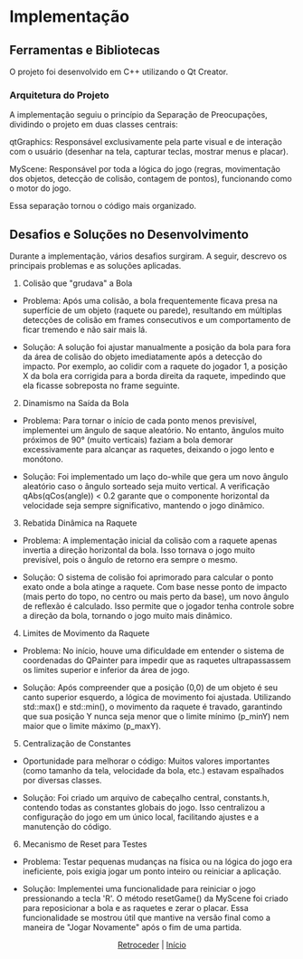# Implementação

## Ferramentas e Bibliotecas
O projeto foi desenvolvido em C++ utilizando o Qt Creator.

### Arquitetura do Projeto
A implementação seguiu o princípio da Separação de Preocupações, dividindo o projeto em duas classes centrais:

qtGraphics: Responsável exclusivamente pela parte visual e de interação com o usuário (desenhar na tela, capturar teclas, mostrar menus e placar).

MyScene: Responsável por toda a lógica do jogo (regras, movimentação dos objetos, detecção de colisão, contagem de pontos), funcionando como o motor do jogo.

Essa separação tornou o código mais organizado.

## Desafios e Soluções no Desenvolvimento
Durante a implementação, vários desafios surgiram. A seguir, descrevo os principais problemas e as soluções aplicadas.

1. Colisão que "grudava" a Bola
- Problema: Após uma colisão, a bola frequentemente ficava presa na superfície de um objeto (raquete ou parede), resultando em múltiplas detecções de colisão em frames consecutivos e um comportamento de ficar tremendo e não sair mais lá.

- Solução: A solução foi ajustar manualmente a posição da bola para fora da área de colisão do objeto imediatamente após a detecção do impacto. Por exemplo, ao colidir com a raquete do jogador 1, a posição X da bola era corrigida para a borda direita da raquete, impedindo que ela ficasse sobreposta no frame seguinte.

2. Dinamismo na Saída da Bola
- Problema: Para tornar o início de cada ponto menos previsível, implementei um ângulo de saque aleatório. No entanto, ângulos muito próximos de 90° (muito verticais) faziam a bola demorar excessivamente para alcançar as raquetes, deixando o jogo lento e monótono.

- Solução: Foi implementado um laço do-while que gera um novo ângulo aleatório caso o ângulo sorteado seja muito vertical. A verificação qAbs(qCos(angle)) < 0.2 garante que o componente horizontal da velocidade seja sempre significativo, mantendo o jogo dinâmico.

3. Rebatida Dinâmica na Raquete
- Problema: A implementação inicial da colisão com a raquete apenas invertia a direção horizontal da bola. Isso tornava o jogo muito previsível, pois o ângulo de retorno era sempre o mesmo.

- Solução: O sistema de colisão foi aprimorado para calcular o ponto exato onde a bola atinge a raquete. Com base nesse ponto de impacto (mais perto do topo, no centro ou mais perto da base), um novo ângulo de reflexão é calculado. Isso permite que o jogador tenha controle sobre a direção da bola, tornando o jogo muito mais dinâmico.

4. Limites de Movimento da Raquete
- Problema: No início, houve uma dificuldade em entender o sistema de coordenadas do QPainter para impedir que as raquetes ultrapassassem os limites superior e inferior da área de jogo.

- Solução: Após compreender que a posição (0,0) de um objeto é seu canto superior esquerdo, a lógica de movimento foi ajustada. Utilizando std::max() e std::min(), o movimento da raquete é travado, garantindo que sua posição Y nunca seja menor que o limite mínimo (p_minY) nem maior que o limite máximo (p_maxY).

5. Centralização de Constantes
- Oportunidade para melhorar o código: Muitos valores importantes (como tamanho da tela, velocidade da bola, etc.) estavam espalhados por diversas classes. 

- Solução: Foi criado um arquivo de cabeçalho central, constants.h, contendo todas as constantes globais do jogo. Isso centralizou a configuração do jogo em um único local, facilitando ajustes e a manutenção do código.

6. Mecanismo de Reset para Testes
- Problema: Testar pequenas mudanças na física ou na lógica do jogo era ineficiente, pois exigia jogar um ponto inteiro ou reiniciar a aplicação.

- Solução: Implementei uma funcionalidade para reiniciar o jogo pressionando a tecla 'R'. O método resetGame() da MyScene foi criado para reposicionar a bola e as raquetes e zerar o placar. Essa funcionalidade se mostrou útil que mantive na versão final como a maneira de "Jogar Novamente" após o fim de uma partida.

<div align="center">

[Retroceder](projeto.md) | [Início](analise.md)

</div>